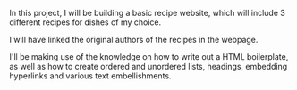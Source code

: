 In this project, I will be building a basic recipe website, which will 
include 3 different recipes for dishes of my choice.

I will have linked the original authors of the recipes in the webpage.

I'll be making use of the knowledge on how to write out a HTML boilerplate, as well as how to create ordered and unordered lists, headings, embedding hyperlinks and various text embellishments.